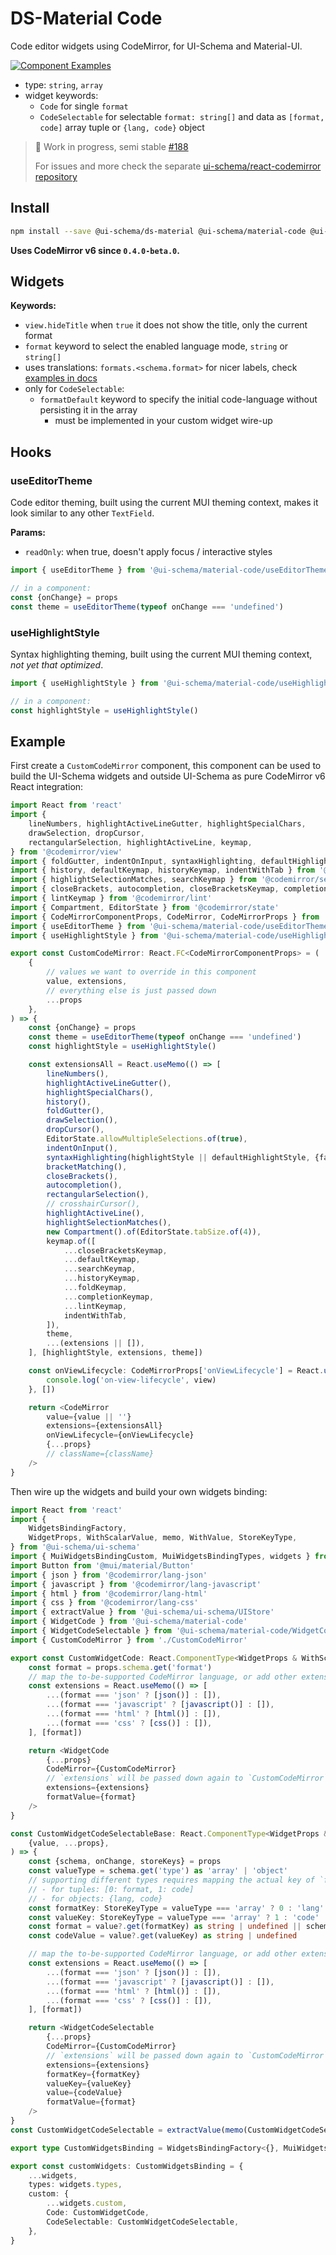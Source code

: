 # DS-Material Code

Code editor widgets using CodeMirror, for UI-Schema and Material-UI.

[![Component Examples](https://img.shields.io/badge/Examples-green?labelColor=1d3d39&color=1a6754&logoColor=ffffff&style=flat-square)](#demo-ui-generator)

- type: `string`, `array`
- widget keywords:
    - `Code` for single `format`
    - `CodeSelectable` for selectable `format: string[]` and data as `[format, code]` array tuple or `{lang, code}` object

>
> 🚧 Work in progress, semi stable [#188](https://github.com/ui-schema/ui-schema/issues/188)
>
> For issues and more check the separate [ui-schema/react-codemirror repository](https://github.com/ui-schema/react-codemirror)

## Install

```bash
npm install --save @ui-schema/ds-material @ui-schema/material-code @ui-schema/kit-codemirror @codemirror/state @codemirror/view @codemirror/language
```

**Uses CodeMirror v6 since `0.4.0-beta.0`.**

## Widgets

**Keywords:**

- `view.hideTitle` when `true` it does not show the title, only the current format
- `format` keyword to select the enabled language mode, `string` or `string[]`
- uses translations: `formats.<schema.format>` for nicer labels, check [examples in docs](https://github.com/ui-schema/ui-schema/blob/master/packages/dictionary/src/en/formats.js)
- only for `CodeSelectable`:
    - `formatDefault` keyword to specify the initial code-language without persisting it in the array
        - must be implemented in your custom widget wire-up

## Hooks

### useEditorTheme

Code editor theming, built using the current MUI theming context, makes it look similar to any other `TextField`.

**Params:**

- `readOnly`: when true, doesn't apply focus / interactive styles

```typescript jsx
import { useEditorTheme } from '@ui-schema/material-code/useEditorTheme'

// in a component:
const {onChange} = props
const theme = useEditorTheme(typeof onChange === 'undefined')
```

### useHighlightStyle

Syntax highlighting theming, built using the current MUI theming context, *not yet that optimized*.

```typescript jsx
import { useHighlightStyle } from '@ui-schema/material-code/useHighlightStyle'

// in a component:
const highlightStyle = useHighlightStyle()
```

## Example

First create a `CustomCodeMirror` component, this component can be used to build the UI-Schema widgets and outside UI-Schema as pure CodeMirror v6 React integration:

```typescript jsx
import React from 'react'
import {
    lineNumbers, highlightActiveLineGutter, highlightSpecialChars,
    drawSelection, dropCursor,
    rectangularSelection, highlightActiveLine, keymap,
} from '@codemirror/view'
import { foldGutter, indentOnInput, syntaxHighlighting, defaultHighlightStyle, bracketMatching, foldKeymap } from '@codemirror/language'
import { history, defaultKeymap, historyKeymap, indentWithTab } from '@codemirror/commands'
import { highlightSelectionMatches, searchKeymap } from '@codemirror/search'
import { closeBrackets, autocompletion, closeBracketsKeymap, completionKeymap } from '@codemirror/autocomplete'
import { lintKeymap } from '@codemirror/lint'
import { Compartment, EditorState } from '@codemirror/state'
import { CodeMirrorComponentProps, CodeMirror, CodeMirrorProps } from '@ui-schema/kit-codemirror/CodeMirror'
import { useEditorTheme } from '@ui-schema/material-code/useEditorTheme'
import { useHighlightStyle } from '@ui-schema/material-code/useHighlightStyle'

export const CustomCodeMirror: React.FC<CodeMirrorComponentProps> = (
    {
        // values we want to override in this component
        value, extensions,
        // everything else is just passed down
        ...props
    },
) => {
    const {onChange} = props
    const theme = useEditorTheme(typeof onChange === 'undefined')
    const highlightStyle = useHighlightStyle()

    const extensionsAll = React.useMemo(() => [
        lineNumbers(),
        highlightActiveLineGutter(),
        highlightSpecialChars(),
        history(),
        foldGutter(),
        drawSelection(),
        dropCursor(),
        EditorState.allowMultipleSelections.of(true),
        indentOnInput(),
        syntaxHighlighting(highlightStyle || defaultHighlightStyle, {fallback: true}),
        bracketMatching(),
        closeBrackets(),
        autocompletion(),
        rectangularSelection(),
        // crosshairCursor(),
        highlightActiveLine(),
        highlightSelectionMatches(),
        new Compartment().of(EditorState.tabSize.of(4)),
        keymap.of([
            ...closeBracketsKeymap,
            ...defaultKeymap,
            ...searchKeymap,
            ...historyKeymap,
            ...foldKeymap,
            ...completionKeymap,
            ...lintKeymap,
            indentWithTab,
        ]),
        theme,
        ...(extensions || []),
    ], [highlightStyle, extensions, theme])

    const onViewLifecycle: CodeMirrorProps['onViewLifecycle'] = React.useCallback((view) => {
        console.log('on-view-lifecycle', view)
    }, [])

    return <CodeMirror
        value={value || ''}
        extensions={extensionsAll}
        onViewLifecycle={onViewLifecycle}
        {...props}
        // className={className}
    />
}
```

Then wire up the widgets and build your own widgets binding:

```typescript jsx
import React from 'react'
import {
    WidgetsBindingFactory,
    WidgetProps, WithScalarValue, memo, WithValue, StoreKeyType,
} from '@ui-schema/ui-schema'
import { MuiWidgetsBindingCustom, MuiWidgetsBindingTypes, widgets } from '@ui-schema/ds-material/WidgetsBinding'
import Button from '@mui/material/Button'
import { json } from '@codemirror/lang-json'
import { javascript } from '@codemirror/lang-javascript'
import { html } from '@codemirror/lang-html'
import { css } from '@codemirror/lang-css'
import { extractValue } from '@ui-schema/ui-schema/UIStore'
import { WidgetCode } from '@ui-schema/material-code'
import { WidgetCodeSelectable } from '@ui-schema/material-code/WidgetCodeSelectable'
import { CustomCodeMirror } from './CustomCodeMirror'

export const CustomWidgetCode: React.ComponentType<WidgetProps & WithScalarValue> = (props) => {
    const format = props.schema.get('format')
    // map the to-be-supported CodeMirror language, or add other extensions
    const extensions = React.useMemo(() => [
        ...(format === 'json' ? [json()] : []),
        ...(format === 'javascript' ? [javascript()] : []),
        ...(format === 'html' ? [html()] : []),
        ...(format === 'css' ? [css()] : []),
    ], [format])

    return <WidgetCode
        {...props}
        CodeMirror={CustomCodeMirror}
        // `extensions` will be passed down again to `CustomCodeMirror`
        extensions={extensions}
        formatValue={format}
    />
}

const CustomWidgetCodeSelectableBase: React.ComponentType<WidgetProps & WithValue> = (
    {value, ...props},
) => {
    const {schema, onChange, storeKeys} = props
    const valueType = schema.get('type') as 'array' | 'object'
    // supporting different types requires mapping the actual key of `format` and `value` inside the non-scalar value of this component
    // - for tuples: [0: format, 1: code]
    // - for objects: {lang, code}
    const formatKey: StoreKeyType = valueType === 'array' ? 0 : 'lang'
    const valueKey: StoreKeyType = valueType === 'array' ? 1 : 'code'
    const format = value?.get(formatKey) as string | undefined || schema.get('formatDefault') as string | undefined
    const codeValue = value?.get(valueKey) as string | undefined

    // map the to-be-supported CodeMirror language, or add other extensions
    const extensions = React.useMemo(() => [
        ...(format === 'json' ? [json()] : []),
        ...(format === 'javascript' ? [javascript()] : []),
        ...(format === 'html' ? [html()] : []),
        ...(format === 'css' ? [css()] : []),
    ], [format])

    return <WidgetCodeSelectable
        {...props}
        CodeMirror={CustomCodeMirror}
        // `extensions` will be passed down again to `CustomCodeMirror`
        extensions={extensions}
        formatKey={formatKey}
        valueKey={valueKey}
        value={codeValue}
        formatValue={format}
    />
}
const CustomWidgetCodeSelectable = extractValue(memo(CustomWidgetCodeSelectableBase))

export type CustomWidgetsBinding = WidgetsBindingFactory<{}, MuiWidgetsBindingTypes<{}>, MuiWidgetsBindingCustom<{}>>

export const customWidgets: CustomWidgetsBinding = {
    ...widgets,
    types: widgets.types,
    custom: {
        ...widgets.custom,
        Code: CustomWidgetCode,
        CodeSelectable: CustomWidgetCodeSelectable,
    },
}
```
